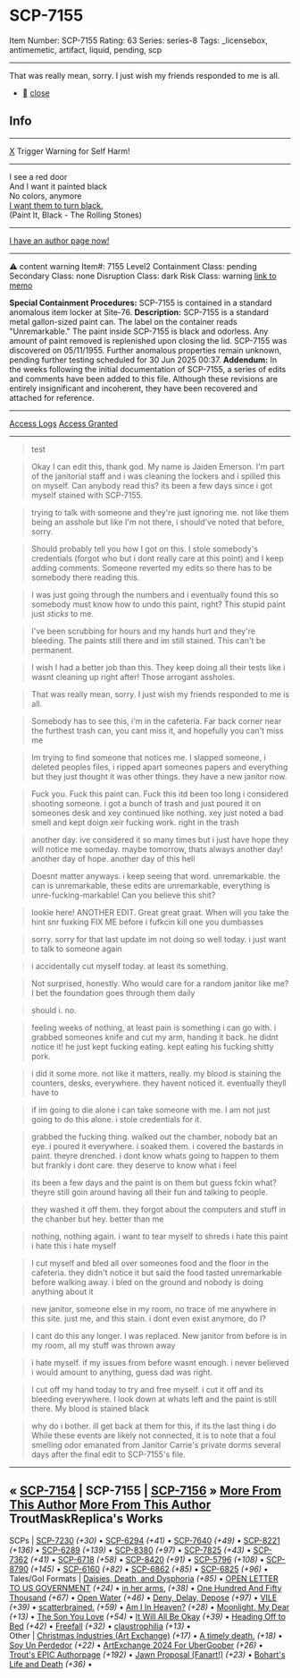 # SCP-7155
Item Number: SCP-7155
Rating: 63
Series: series-8
Tags: _licensebox, antimemetic, artifact, liquid, pending, scp

---

That was really mean, sorry. I just wish my friends responded to me is all.
  * [](javascript:;)
[close](javascript:;)
## Info
* * *
[X](javascript:;)
Trigger Warning for Self Harm!
* * *
I see a red door  
And I want it painted black  
No colors, anymore  
[I want them to turn black.](https://youtu.be/O4irXQhgMqg)  
(Paint It, Black - The Rolling Stones)
* * *
[I have an author page now!](https://scp-wiki.wikidot.com/trouts-authorpage)
* * *

⚠️ content warning 
Item#: 7155
Level2
Containment Class:
pending
Secondary Class:
none
Disruption Class:
dark
Risk Class:
warning
[link to memo](/classification-committee-memo)  

**Special Containment Procedures:** SCP-7155 is contained in a standard anomalous item locker at Site-76.
**Description:** SCP-7155 is a standard metal gallon-sized paint can. The label on the container reads "Unremarkable." The paint inside SCP-7155 is black and odorless. Any amount of paint removed is replenished upon closing the lid.
SCP-7155 was discovered on 05/11/1955. Further anomalous properties remain unknown, pending further testing scheduled for 30 Jun 2025 00:37.
**Addendum:** In the weeks following the initial documentation of SCP-7155, a series of edits and comments have been added to this file. Although these revisions are entirely insignificant and incoherent, they have been recovered and attached for reference.
* * *
[Access Logs](javascript:;)
[Access Granted](javascript:;)
* * *
> test
  

> Okay I can edit this, thank god. My name is Jaiden Emerson. I'm part of the janitorial staff and i was cleaning the lockers and i spilled this on myself. Can anybody read this? its been a few days since i got myself stained with SCP-7155.
  

> trying to talk with someone and they're just ignoring me. not like them being an asshole but like I'm not there, i should've noted that before, sorry.
  

> Should probably tell you how I got on this. I stole somebody's credentials (forgot who but i dont really care at this point) and I keep adding comments. Someone reverted my edits so there has to be somebody there reading this.
  

> I was just going through the numbers and i eventually found this so somebody must know how to undo this paint, right? This stupid paint just _sticks_ to me.
  

> I've been scrubbing for hours and my hands hurt and they're bleeding. The paints still there and im still stained. This can't be permanent.
  

> I wish I had a better job than this. They keep doing all their tests like i wasnt cleaning up right after! Those arrogant assholes.
  

> That was really mean, sorry. I just wish my friends responded to me is all.
  

> Somebody has to see this, i'm in the cafeteria. Far back corner near the furthest trash can, you cant miss it, and hopefully you can't miss me
  

> Im trying to find someone that notices me. I slapped someone, i deleted peoples files, i ripped apart someones papers and everything but they just thought it was other things. they have a new janitor now.
  

> Fuck you. Fuck this paint can. Fuck this itd been too long i considered shooting someone. i got a bunch of trash and just poured it on someones desk and xey continued like nothing. xey just noted a bad smell and kept doign xeir fucking work. right in the trash
  

> another day. ive considered it so many times but i just have hope they will notice me someday. maybe tomorrow, thats always another day! another day of hope. another day of this hell
  

> Doesnt matter anyways. i keep seeing that word. unremarkable. the can is unremarkable, these edits are unremarkable, everything is unre-fucking-markable! Can you believe this shit?
  

> lookie here! ANOTHER EDIT. Great great graat. When will you take the hint snr fuxking FIX ME before i fufkcin kill one you dumbasses
  

> sorry. sorry for that last update im not doing so well today. i just want to talk to someone again
  

> i accidentally cut myself today. at least its something.
  

> Not surprised, honestly. Who would care for a random janitor like me? I bet the foundation goes through them daily
  

> should i. no.
  

> feeling weeks of nothing, at least pain is something i can go with. i grabbed someones knife and cut my arm, handing it back. he didnt notice it! he just kept fucking eating. kept eating his fucking shitty pork.
  

> i did it some more. not like it matters, really. my blood is staining the counters, desks, everywhere. they havent noticed it. eventually theyll have to
  

> if im going to die alone i can take someone with me. I am not just going to do this alone. i stole credentials for it.
  

> grabbed the fucking thing. walked out the chamber, nobody bat an eye. i poured it everywhere. i soaked them. i covered the bastards in paint. theyre drenched. i dont know whats going to happen to them but frankly i dont care. they deserve to know what i feel
  

> its been a few days and the paint is on them but guess fckin what? theyre still goin around having all their fun and talking to people.
  

> they washed it off them. they forgot about the computers and stuff in the chanber but hey. better than me
  

> nothing, nothing again. i want to tear myself to shreds i hate this paint i hate this i hate myself
  

> I cut myself and bled all over someones food and the floor in the cafeteria. they didn't notice it but said the food tasted unremarkable before walking away. i bled on the ground and nobody is doing anything about it
  

> new janitor, someone else in my room, no trace of me anywhere in this site. just me, and this stain. i dont even exist anymore, do I?
  

> I cant do this any longer. I was replaced. New janitor from before is in my room, all my stuff was thrown away
  

> i hate myself. if my issues from before wasnt enough. i never believed i would amount to anything, guess dad was right.
  

> I cut off my hand today to try and free myself. i cut it off and its bleeding everywhere. I look down at whats left and the paint is still there. My blood is stained black
  

> why do i bother. ill get back at them for this, if its the last thing i do
While these events are likely not connected, it is to note that a foul smelling odor emanated from Janitor Carrie's private dorms several days after the final edit to SCP-7155's file.
* * *
« [SCP-7154](/scp-7154) | SCP-7155 | [SCP-7156](/scp-7156) »
[More From This Author](javascript:;)
[More From This Author](javascript:;)
TroutMaskReplica's Works  
---  
SCPs |  [SCP-7230](/scp-7230) _(+30)_ • [SCP-6294](/scp-6294) _(+41)_ • [SCP-7640](/scp-7640) _(+49)_ • [SCP-8221](/scp-8221) _(+136)_ • [SCP-6289](/scp-6289) _(+139)_ • [SCP-8380](/scp-8380) _(+97)_ • [SCP-7825](/scp-7825) _(+43)_ • [SCP-7362](/scp-7362) _(+41)_ • [SCP-6718](/scp-6718) _(+58)_ • [SCP-8420](/scp-8420) _(+91)_ • [SCP-5796](/scp-5796) _(+108)_ • [SCP-8790](/scp-8790) _(+145)_ • [SCP-6160](/scp-6160) _(+82)_ • [SCP-6862](/scp-6862) _(+85)_ • [SCP-6825](/scp-6825) _(+96)_ •  
Tales/GoI Formats |  [Daisies, Death, and Dysphoria](/daisydeathdysphoria) _(+85)_ • [OPEN LETTER TO US GOVERNMENT](/open-letter) _(+24)_ • [in her arms,](/in-her-arms) _(+38)_ • [One Hundred And Fifty Thousand](/one-hundred-and-fifty-thousand) _(+67)_ • [Open Water](/open-water) _(+46)_ • [Deny, Delay, Depose](/deny-defend-depose) _(+97)_ • [VILE](/vile) _(+39)_ • [scatterbrained.](/scatterbrained) _(+59)_ • [Am I In Heaven?](/am-i-in-heaven) _(+28)_ • [Moonlight, My Dear](/moonlight) _(+13)_ • [The Son You Love](/the-son-you-love) _(+54)_ • [It Will All Be Okay](/it-will-all-be-okay) _(+39)_ • [Heading Off to Bed](/backtobed) _(+42)_ • [Freefall](/freefall) _(+32)_ • [claustrophilia](/claustrophilia) _(+13)_ •  
Other |  [Christmas Industries (Art Exchange)](/art:buy-our-products) _(+17)_ • [A timely death.](/art:reach-for-the-stars) _(+18)_ • [Soy Un Perdedor](/art:soy-un-perdedor) _(+22)_ • [ArtExchange 2024 For UberGoober](/art:a-basilisk) _(+26)_ • [Trout's EPIC Authorpage](/trouts-authorpage) _(+192)_ • [Jawn Proposal (Fanart!)](/art:they-got-away) _(+23)_ • [Bohart's Life and Death](/art:life-and-death) _(+36)_ •